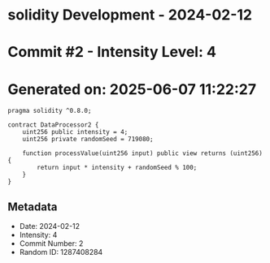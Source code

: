 ﻿# solidity Development - 2024-02-12
# Commit #2 - Intensity Level: 4
# Generated on: 2025-06-07 11:22:27
```solidity
pragma solidity ^0.8.0;

contract DataProcessor2 {
    uint256 public intensity = 4;
    uint256 private randomSeed = 719080;

    function processValue(uint256 input) public view returns (uint256) {
        return input * intensity + randomSeed % 100;
    }
}
```
## Metadata
- Date: 2024-02-12
- Intensity: 4
- Commit Number: 2
- Random ID: 1287408284
